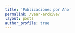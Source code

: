```yaml
---
title: 'Publicaciones por Año'
permalink: /year-archive/
layout: posts
author_profile: true
---
```

